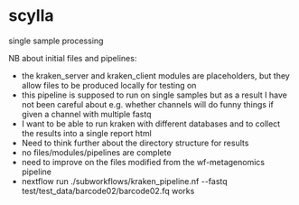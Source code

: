 # scylla
single sample processing

NB about initial files and pipelines:
 - the kraken_server and kraken_client modules are placeholders, but they allow files to be produced locally for testing on
 - this pipeline is supposed to run on single samples but as a result I have not been careful about e.g. whether channels will do funny things if given a channel with multiple fastq
 - I want to be able to run kraken with different databases and to collect the results into a single report html
 - Need to think further about the directory structure for results
 - no files/modules/pipelines are complete
 - need to improve on the files modified from the wf-metagenomics pipeline
 - nextflow run ./subworkflows/kraken_pipeline.nf --fastq test/test_data/barcode02/barcode02.fq works

